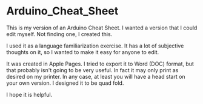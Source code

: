 # Arduino_Cheat_Sheet

This is my version of an Arduino Cheat Sheet.  I wanted a version that I could edit myself.  Not finding one, I created this.  

I used it as a language familiarization exercise.  It has a lot of subjective thoughts on it, so I wanted to make it easy for anyone to edit.  

It was created in Apple Pages. I tried to export it to Word (DOC) format, but that probably isn't going to be very useful. In fact it may only print as desired on my printer.  In any case, at least you will have a head start on your own version.  I designed it to be quad fold.

I hope it is helpful.
